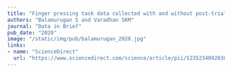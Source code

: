 ```yaml
---
title: "Finger pressing task data collected with and without post-trial performance feedback"
authors: "Balamurugan S and Varadhan SKM"
journal: "Data in Brief"
pub_date: "2020"
image: "/static/img/pub/balamurugan_2020.jpg"
links:
- name: "ScienceDirect"
  url: "https://www.sciencedirect.com/science/article/pii/S2352340920300214"
---
```

